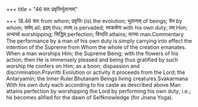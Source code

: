 +++
title = "46 यतः प्रवृत्तिर्भूतानाम्"

+++
18.46 यतः from whom; प्रवृत्तिः (is) the evolution; भूतानाम् of beings;
येन by whom; सर्वम् all; इदम् this; ततम् is pervaded; स्वकर्मणा with his
own duty; तम् Him; अभ्यर्च्य worshipping; सिद्धिम् perfection; विन्दति
attains; मानवः man.Commentary The performance by a man of his own duty
is simply carrying into effect the intention of the Supreme from Whom
the whole of the creation emanates. When a man worships Him; the Supreme
Being; with the flowers of his action; then He is immensely pleased and
being thus gratified by such worship He confers on Him; as a boon;
dispassion and discrimination.Pravritti Evolution or activity it
proceeds from the Lord; the Antaryamin; the Inner Ruler.Bhutanam Beings
living creatures.Svakarmana With his own duty each according to his
caste as described above.Man attains perfection by worshipping the Lord
by performing his own duty; i.e.; he becomes alified for the dawn of
Selfknowledge (for Jnana Yoga).
